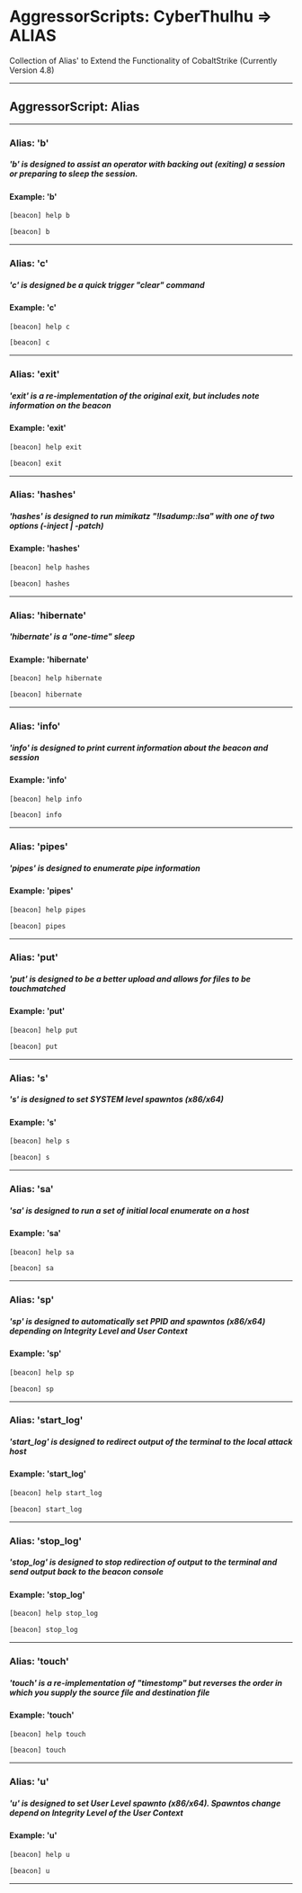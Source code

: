 # AggressorScripts: CyberThulhu => ALIAS

Collection of Alias' to Extend the Functionality of CobaltStrike (Currently Version 4.8)

---

## AggressorScript: Alias

---

### Alias: 'b'

##### 'b' is designed to assist an operator with backing out (exiting) a session or preparing to sleep the session. 

#### Example: 'b'
```sh
[beacon] help b

[beacon] b
```

---

### Alias: 'c'

##### 'c' is designed be a quick trigger "clear" command

#### Example: 'c'
```sh
[beacon] help c

[beacon] c
```

---

### Alias: 'exit'

##### 'exit' is a re-implementation of the original exit, but includes note information on the beacon

#### Example: 'exit'
```sh
[beacon] help exit

[beacon] exit
```

---

### Alias: 'hashes'

##### 'hashes' is designed to run mimikatz "!lsadump::lsa" with one of two options (-inject | -patch)

#### Example: 'hashes'
```sh
[beacon] help hashes

[beacon] hashes
```

---

### Alias: 'hibernate'

##### 'hibernate' is a "one-time" sleep 

#### Example: 'hibernate'
```sh
[beacon] help hibernate

[beacon] hibernate
```

---

### Alias: 'info'

##### 'info' is designed to print current information about the beacon and session

#### Example: 'info'
```sh
[beacon] help info

[beacon] info
```

---

### Alias: 'pipes'

##### 'pipes' is designed to enumerate pipe information

#### Example: 'pipes'
```sh
[beacon] help pipes

[beacon] pipes
```

---

### Alias: 'put'

##### 'put' is designed to be a better upload and allows for files to be touchmatched

#### Example: 'put'
```sh
[beacon] help put

[beacon] put
```

---

### Alias: 's'

##### 's' is designed to set SYSTEM level spawntos (x86/x64)

#### Example: 's'
```sh
[beacon] help s

[beacon] s
```

---

### Alias: 'sa'

##### 'sa' is designed to run a set of initial local enumerate on a host

#### Example: 'sa'
```sh
[beacon] help sa

[beacon] sa
```

---

### Alias: 'sp'

##### 'sp' is designed to automatically set PPID and spawntos (x86/x64) depending on Integrity Level and User Context

#### Example: 'sp'
```sh
[beacon] help sp

[beacon] sp
```

---

### Alias: 'start_log'

##### 'start_log' is designed to redirect output of the terminal to the local attack host

#### Example: 'start_log'
```sh
[beacon] help start_log

[beacon] start_log
```

---

### Alias: 'stop_log'

##### 'stop_log' is designed to stop redirection of output to the terminal and send output back to the beacon console

#### Example: 'stop_log'
```sh
[beacon] help stop_log

[beacon] stop_log
```

---

### Alias: 'touch'

##### 'touch' is a re-implementation of "timestomp" but reverses the order in which you supply the source file and destination file

#### Example: 'touch'
```sh
[beacon] help touch

[beacon] touch
```

---

### Alias: 'u'

##### 'u' is designed to set User Level spawnto (x86/x64). Spawntos change depend on Integrity Level of the User Context

#### Example: 'u'
```sh
[beacon] help u

[beacon] u
```

---